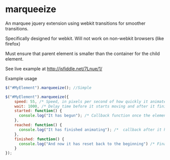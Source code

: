 marqueeize
==========

An marquee jquery extension using webkit transitions for smoother transitions.


Specifically designed for webkit. Will not work on non-webkit browsers (like firefox)


Must ensure that parent element is smaller than the container for the child element.


See live example at http://jsfiddle.net/7Lnue/1/

Example usage

```javascript
$("#MyElement").marqueeize(); //Simple

$("#MyElement").marqueeize({
    speed: 55, /* Speed, in pixels per second of how quickly it animates  */
    wait: 1000, /* Delay time before it starts moving and after it finishes moving in milliseconds */
    started: function() {
      console.log("It has begun"); /* Callback function once the element has started moving  */
    },
    reached: function() {
      console.log("It has finished animating"); /*  callback after it has finished moving, but before it resets */
    },
    finished: function() {
      console.log("And now it has reset back to the beginning") /* Final callback after it has reset */
    }
});
